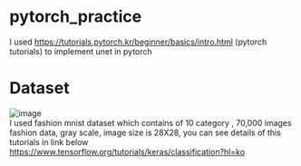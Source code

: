 # pytorch_practice

I used https://tutorials.pytorch.kr/beginner/basics/intro.html (pytorch tutorials) 
to implement unet in pytorch 


# Dataset
![image](https://github.com/doongjinn/pytorch_practice/assets/149048314/1864fb0d-8868-49fd-88cc-5452f64f39ca)  
I used fashion mnist dataset which contains of 10 category , 70,000 images fashion data, gray scale, image size is 28X28,
you can see details of this tutorials in link below  
https://www.tensorflow.org/tutorials/keras/classification?hl=ko
